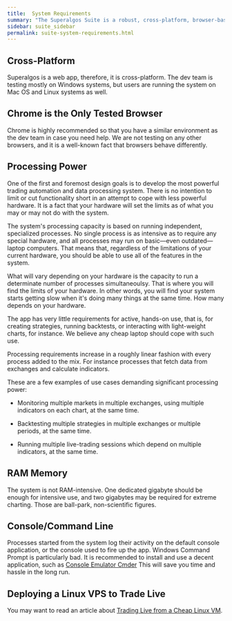 ```yaml
---
title:  System Requirements
summary: "The Superalgos Suite is a robust, cross-platform, browser-based system. It's capacity to run indefinite numbers of processes means that your hardware will set the limits of what you may or may not do with it."
sidebar: suite_sidebar
permalink: suite-system-requirements.html
---
```


## Cross-Platform

Superalgos is a web app, therefore, it is cross-platform. The dev team is testing mostly on Windows systems, but users are running the system on Mac OS and Linux systems as well.

## Chrome is the Only Tested Browser

Chrome is highly recommended so that you have a similar environment as the dev team in case you need help. We are not testing on any other browsers, and it is a well-known fact that browsers behave differently.

## Processing Power

One of the first and foremost design goals is to develop the most powerful trading automation and data processing system. There is no intention to limit or cut functionality short in an attempt to cope with less powerful hardware. It is a fact that your hardware will set the limits as of what you may or may not do with the system.

The system's processing capacity is based on running independent, specialized processes. No single process is as intensive as to require any special hardware, and all processes may run on basic&mdash;even outdated&mdash;laptop computers. That means that, regardless of the limitations of your current hardware, you should be able to use all of the features in the system.

What will vary depending on your hardware is the capacity to run a determinate number of processes simultaneoulsy. That is where you will find the limits of your hardware. In other words, you will find your system starts getting slow when it's doing many things at the same time. How many depends on your hardware.

The app has very little requirements for active, hands-on use, that is, for creating strategies, running backtests, or interacting with light-weight charts, for instance. We believe any cheap laptop should cope with such use.

Processing requirements increase in a roughly linear fashion with every process added to the mix. For instance processes that fetch data from exchanges and calculate indicators.

These are a few examples of use cases demanding significant processing power:

* Monitoring multiple markets in multiple exchanges, using multiple indicators on each chart, at the same time.  

* Backtesting multiple strategies in multiple exchanges or multiple periods, at the same time. 

* Running multiple live-trading sessions which depend on multiple indicators, at the same time. 

## RAM Memory

The system is not RAM-intensive. One dedicated gigabyte should be enough for intensive use, and two gigabytes may be required for extreme charting. Those are ball-park, non-scientific figures.

## Console/Command Line

Processes started from the system log their activity on the default console application, or the console used to fire up the app. Windows Command Prompt is particularly bad. It is recommended to install and use a decent application, such as <a href="https://cmder.net/" rel="nofollow" rel="noopener" target="_blank">Console Emulator Cmder<a/> This will save you time and hassle in the long run.

## Deploying a Linux VPS to Trade Live

You may want to read an article about <a href="https://medium.com/superalgos/trading-live-from-a-cheap-linux-vm-3edbe0c7ca42" rel="nofollow" rel="noopener" target="_blank">Trading Live from a Cheap Linux VM</a>.

